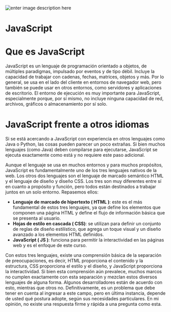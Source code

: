 
![enter image description here](https://d8285fmxt3duy.cloudfront.net/public/articulos/img/java-script1.jpg)
# **JavaScript**

# Que es JavaScript

JavaScript es un lenguaje de programación orientado a objetos, de múltiples paradigmas, impulsado por eventos y de tipo débil. Incluye la capacidad de trabajar con cadenas, fechas, matrices, objetos y más. Por lo general, se usa en el lado del cliente en entornos de navegador web, pero también se puede usar en otros entornos, como servidores y aplicaciones de escritorio. El entorno de ejecución es muy importante para JavaScript, especialmente porque, por sí mismo, no incluye ninguna capacidad de red, archivos, gráficos o almacenamiento por sí solo.

# JavaScript frente a otros idiomas

Si se está acercando a JavaScript con experiencia en otros lenguajes como Java o Python, las cosas pueden parecer un poco extrañas. Si bien muchos lenguajes (como Java) deben compilarse para ejecutarse, JavaScript se ejecuta exactamente como está y no requiere este paso adicional.

Aunque el lenguaje se usa en muchos entornos y para muchos propósitos, JavaScript es fundamentalmente uno de los tres lenguajes nativos de la web. Los otros dos lenguajes son el lenguaje de marcado semántico HTML y el lenguaje de diseño y diseño CSS. Los tres son muy diferentes entre sí en cuanto a propósito y función, pero todos están destinados a trabajar juntos en un solo entorno. Repasemos ellos:

-   **Lenguaje de marcado de hipertexto ( HTML )**: este es el más fundamental de estos tres lenguajes, ya que define los elementos que componen una página HTML y define el flujo de información básica que se presenta al usuario.
-   **Hojas de estilo en cascada ( CSS)**: se utilizan para definir un conjunto de reglas de diseño estilístico, que agrega un toque visual y un diseño avanzado a los elementos HTML definidos.
-   **JavaScript ( JS )**: funciona para permitir la interactividad en las páginas web y es el enfoque de este curso.

Con estos tres lenguajes, existe una comprensión básica de la separación de preocupaciones, es decir, HTML proporciona el contenido y la estructura, CSS proporciona el estilo y el diseño, y JavaScript proporciona la interactividad. Si bien esta comprensión aún prevalece, muchos marcos no cumplen exactamente con esta separación y mezclan estos diversos lenguajes de alguna forma. Algunos desarrolladores están de acuerdo con esto, mientras que otros no. Definitivamente, es un problema que debe tener en cuenta al ingresar a este campo, pero en última instancia, depende de usted qué postura adopte, según sus necesidades particulares. En mi opinión, no existe una respuesta firme y rápida a una pregunta como esta.

